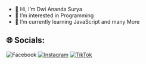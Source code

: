 - 👋 Hi, I’m Dwi Ananda Surya 
- 👀 I’m interested in Programming
- 🌱 I’m currently learning JavaScript and many More


## 🌐 Socials:
![Facebook](https://img.shields.io/badge/Facebook-%231877F2.svg?logo=Facebook&logoColor=white]https://www.facebook.com/profile.php?id=100057796815689) [![Instagram](https://img.shields.io/badge/Instagram-%23E4405F.svg?logo=Instagram&logoColor=white)](https://instagram.com/dwianandasurya_) [![TikTok](https://img.shields.io/badge/TikTok-%23000000.svg?logo=TikTok&logoColor=white)](https://tiktok.com/@dwinzyr)


